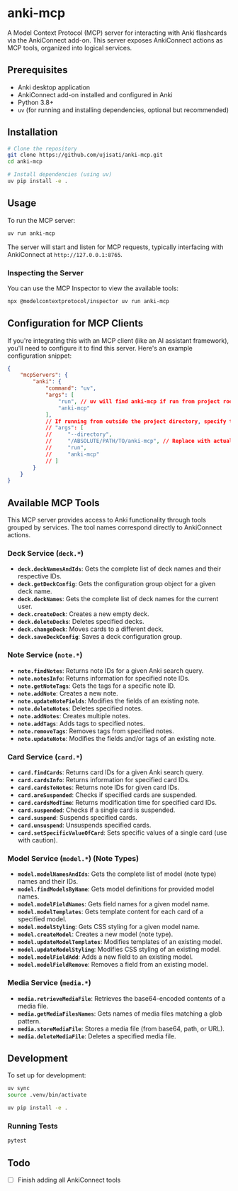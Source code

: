 # anki-mcp

A Model Context Protocol (MCP) server for interacting with Anki flashcards via the AnkiConnect add-on. This server exposes AnkiConnect actions as MCP tools, organized into logical services.

## Prerequisites

- Anki desktop application
- AnkiConnect add-on installed and configured in Anki
- Python 3.8+
- `uv` (for running and installing dependencies, optional but recommended)

## Installation

```bash
# Clone the repository
git clone https://github.com/ujisati/anki-mcp.git
cd anki-mcp

# Install dependencies (using uv)
uv pip install -e .
```

## Usage

To run the MCP server:

```bash
uv run anki-mcp
```

The server will start and listen for MCP requests, typically interfacing with AnkiConnect at `http://127.0.0.1:8765`.

### Inspecting the Server

You can use the MCP Inspector to view the available tools:

```bash
npx @modelcontextprotocol/inspector uv run anki-mcp
```

## Configuration for MCP Clients

If you're integrating this with an MCP client (like an AI assistant framework), you'll need to configure it to find this server. Here's an example configuration snippet:

```json
{
    "mcpServers": {
        "anki": {
            "command": "uv",
            "args": [
                "run", // uv will find anki-mcp if run from project root
                "anki-mcp"
            ],
            // If running from outside the project directory, specify the path:
            // "args": [
            //     "--directory",
            //     "/ABSOLUTE/PATH/TO/anki-mcp", // Replace with actual path
            //     "run",
            //     "anki-mcp"
            // ]
        }
    }
}
```

## Available MCP Tools

This MCP server provides access to Anki functionality through tools grouped by services. The tool names correspond directly to AnkiConnect actions.

### Deck Service (`deck.*`)
- **`deck.deckNamesAndIds`**: Gets the complete list of deck names and their respective IDs.
- **`deck.getDeckConfig`**: Gets the configuration group object for a given deck name.
- **`deck.deckNames`**: Gets the complete list of deck names for the current user.
- **`deck.createDeck`**: Creates a new empty deck.
- **`deck.deleteDecks`**: Deletes specified decks.
- **`deck.changeDeck`**: Moves cards to a different deck.
- **`deck.saveDeckConfig`**: Saves a deck configuration group.

### Note Service (`note.*`)
- **`note.findNotes`**: Returns note IDs for a given Anki search query.
- **`note.notesInfo`**: Returns information for specified note IDs.
- **`note.getNoteTags`**: Gets the tags for a specific note ID.
- **`note.addNote`**: Creates a new note.
- **`note.updateNoteFields`**: Modifies the fields of an existing note.
- **`note.deleteNotes`**: Deletes specified notes.
- **`note.addNotes`**: Creates multiple notes.
- **`note.addTags`**: Adds tags to specified notes.
- **`note.removeTags`**: Removes tags from specified notes.
- **`note.updateNote`**: Modifies the fields and/or tags of an existing note.

### Card Service (`card.*`)
- **`card.findCards`**: Returns card IDs for a given Anki search query.
- **`card.cardsInfo`**: Returns information for specified card IDs.
- **`card.cardsToNotes`**: Returns note IDs for given card IDs.
- **`card.areSuspended`**: Checks if specified cards are suspended.
- **`card.cardsModTime`**: Returns modification time for specified card IDs.
- **`card.suspended`**: Checks if a single card is suspended.
- **`card.suspend`**: Suspends specified cards.
- **`card.unsuspend`**: Unsuspends specified cards.
- **`card.setSpecificValueOfCard`**: Sets specific values of a single card (use with caution).

### Model Service (`model.*`) (Note Types)
- **`model.modelNamesAndIds`**: Gets the complete list of model (note type) names and their IDs.
- **`model.findModelsByName`**: Gets model definitions for provided model names.
- **`model.modelFieldNames`**: Gets field names for a given model name.
- **`model.modelTemplates`**: Gets template content for each card of a specified model.
- **`model.modelStyling`**: Gets CSS styling for a given model name.
- **`model.createModel`**: Creates a new model (note type).
- **`model.updateModelTemplates`**: Modifies templates of an existing model.
- **`model.updateModelStyling`**: Modifies CSS styling of an existing model.
- **`model.modelFieldAdd`**: Adds a new field to an existing model.
- **`model.modelFieldRemove`**: Removes a field from an existing model.

### Media Service (`media.*`)
- **`media.retrieveMediaFile`**: Retrieves the base64-encoded contents of a media file.
- **`media.getMediaFilesNames`**: Gets names of media files matching a glob pattern.
- **`media.storeMediaFile`**: Stores a media file (from base64, path, or URL).
- **`media.deleteMediaFile`**: Deletes a specified media file.

## Development

To set up for development:

```bash
uv sync
source .venv/bin/activate

uv pip install -e .
```

### Running Tests

```bash
pytest
```

## Todo

- [ ] Finish adding all AnkiConnect tools
